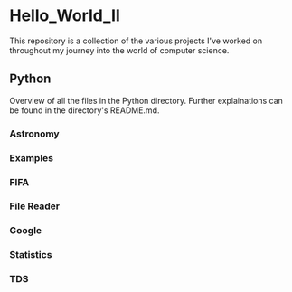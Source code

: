 # Hello_World_II

This repository is a collection of the various projects I've worked on throughout my journey into the world of computer science.

## Python
Overview of all the files in the Python directory. Further explainations can be found in the directory's README.md.


### Astronomy

### Examples

### FIFA

### File Reader

### Google

### Statistics

### TDS
